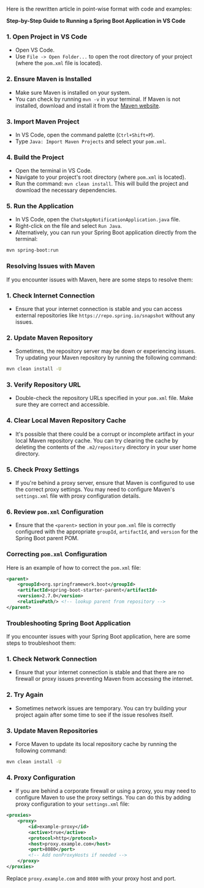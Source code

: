 Here is the rewritten article in point-wise format with code and examples:

**Step-by-Step Guide to Running a Spring Boot Application in VS Code**

### 1. Open Project in VS Code

* Open VS Code.
* Use `File -> Open Folder...` to open the root directory of your project (where the `pom.xml` file is located).

### 2. Ensure Maven is Installed

* Make sure Maven is installed on your system.
* You can check by running `mvn -v` in your terminal. If Maven is not installed, download and install it from the [Maven website](https://maven.apache.org/download.cgi).

### 3. Import Maven Project

* In VS Code, open the command palette (`Ctrl+Shift+P`).
* Type `Java: Import Maven Projects` and select your `pom.xml`.

### 4. Build the Project

* Open the terminal in VS Code.
* Navigate to your project's root directory (where `pom.xml` is located).
* Run the command: `mvn clean install`. This will build the project and download the necessary dependencies.

### 5. Run the Application

* In VS Code, open the `ChatsAppNotificationApplication.java` file.
* Right-click on the file and select `Run Java`.
* Alternatively, you can run your Spring Boot application directly from the terminal:
```bash
mvn spring-boot:run
```

### Resolving Issues with Maven

If you encounter issues with Maven, here are some steps to resolve them:

### 1. Check Internet Connection

* Ensure that your internet connection is stable and you can access external repositories like `https://repo.spring.io/snapshot` without any issues.

### 2. Update Maven Repository

* Sometimes, the repository server may be down or experiencing issues. Try updating your Maven repository by running the following command:
```bash
mvn clean install -U
```

### 3. Verify Repository URL

* Double-check the repository URLs specified in your `pom.xml` file. Make sure they are correct and accessible.

### 4. Clear Local Maven Repository Cache

* It's possible that there could be a corrupt or incomplete artifact in your local Maven repository cache. You can try clearing the cache by deleting the contents of the `.m2/repository` directory in your user home directory.

### 5. Check Proxy Settings

* If you're behind a proxy server, ensure that Maven is configured to use the correct proxy settings. You may need to configure Maven's `settings.xml` file with proxy configuration details.

### 6. Review `pom.xml` Configuration

* Ensure that the `<parent>` section in your `pom.xml` file is correctly configured with the appropriate `groupId`, `artifactId`, and `version` for the Spring Boot parent POM.

### Correcting `pom.xml` Configuration

Here is an example of how to correct the `pom.xml` file:
```xml
<parent>
    <groupId>org.springframework.boot</groupId>
    <artifactId>spring-boot-starter-parent</artifactId>
    <version>2.7.0</version>
    <relativePath/> <!-- lookup parent from repository -->
</parent>
```

### Troubleshooting Spring Boot Application

If you encounter issues with your Spring Boot application, here are some steps to troubleshoot them:

### 1. Check Network Connection

* Ensure that your internet connection is stable and that there are no firewall or proxy issues preventing Maven from accessing the internet.

### 2. Try Again

* Sometimes network issues are temporary. You can try building your project again after some time to see if the issue resolves itself.

### 3. Update Maven Repositories

* Force Maven to update its local repository cache by running the following command:
```bash
mvn clean install -U
```

### 4. Proxy Configuration

* If you are behind a corporate firewall or using a proxy, you may need to configure Maven to use the proxy settings. You can do this by adding proxy configuration to your `settings.xml` file:
```xml
<proxies>
    <proxy>
        <id>example-proxy</id>
        <active>true</active>
        <protocol>http</protocol>
        <host>proxy.example.com</host>
        <port>8080</port>
        <!-- Add nonProxyHosts if needed -->
    </proxy>
</proxies>
```
Replace `proxy.example.com` and `8080` with your proxy host and port.